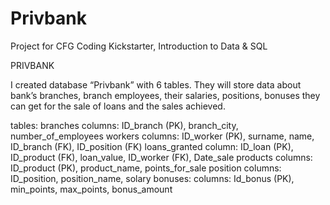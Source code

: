 # Privbank
Project for CFG  Coding Kickstarter, Introduction to Data &amp; SQL

  PRIVBANK 


I  created database “Privbank” with 6 tables. They will store data about bank’s branches, branch employees, their salaries, positions, bonuses they can get for the sale of loans and the sales achieved.


tables:
branches
columns: ID_branch (PK), branch_city, number_of_employees
workers
columns: ID_worker (PK), surname, name, ID_branch (FK), ID_position (FK)
loans_granted
column: ID_loan (PK), ID_product (FK), loan_value, ID_worker (FK), Date_sale
products
columns: ID_product (PK), product_name, points_for_sale 
position
columns: ID_position, position_name, solary
bonuses:
columns: Id_bonus (PK), min_points, max_points, bonus_amount
